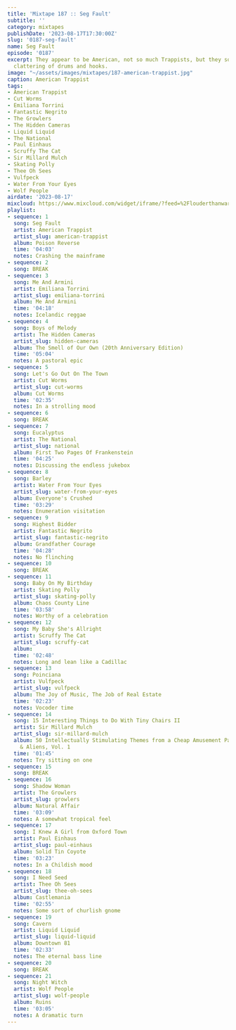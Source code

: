 ```yaml
---
title: 'Mixtape 187 :: Seg Fault'
subtitle: ''
category: mixtapes
publishDate: '2023-08-17T17:30:00Z'
slug: '0187-seg-fault'
name: Seg Fault
episode: '0187'
excerpt: They appear to be American, not so much Trappists, but they sound like a
  clattering of drums and hooks.
image: "~/assets/images/mixtapes/187-american-trappist.jpg"
caption: American Trappist
tags:
- American Trappist
- Cut Worms
- Emiliana Torrini
- Fantastic Negrito
- The Growlers
- The Hidden Cameras
- Liquid Liquid
- The National
- Paul Einhaus
- Scruffy The Cat
- Sir Millard Mulch
- Skating Polly
- Thee Oh Sees
- Vulfpeck
- Water From Your Eyes
- Wolf People
airdate: '2023-08-17'
mixcloud: https://www.mixcloud.com/widget/iframe/?feed=%2Flouderthanwar%2Fthe-mixtape-seg-fault-2023-08-17%2F&hide_artwork=1&hide_cover=1
playlist:
- sequence: 1
  song: Seg Fault
  artist: American Trappist
  artist_slug: american-trappist
  album: Poison Reverse
  time: '04:03'
  notes: Crashing the mainframe
- sequence: 2
  song: BREAK
- sequence: 3
  song: Me And Armini
  artist: Emiliana Torrini
  artist_slug: emiliana-torrini
  album: Me And Armini
  time: '04:18'
  notes: Icelandic reggae
- sequence: 4
  song: Boys of Melody
  artist: The Hidden Cameras
  artist_slug: hidden-cameras
  album: The Smell of Our Own (20th Anniversary Edition)
  time: '05:04'
  notes: A pastoral epic
- sequence: 5
  song: Let's Go Out On The Town
  artist: Cut Worms
  artist_slug: cut-worms
  album: Cut Worms
  time: '02:35'
  notes: In a strolling mood
- sequence: 6
  song: BREAK
- sequence: 7
  song: Eucalyptus
  artist: The National
  artist_slug: national
  album: First Two Pages Of Frankenstein
  time: '04:25'
  notes: Discussing the endless jukebox
- sequence: 8
  song: Barley
  artist: Water From Your Eyes
  artist_slug: water-from-your-eyes
  album: Everyone's Crushed
  time: '03:29'
  notes: Enumeration visitation
- sequence: 9
  song: Highest Bidder
  artist: Fantastic Negrito
  artist_slug: fantastic-negrito
  album: Grandfather Courage
  time: '04:28'
  notes: No flinching
- sequence: 10
  song: BREAK
- sequence: 11
  song: Baby On My Birthday
  artist: Skating Polly
  artist_slug: skating-polly
  album: Chaos County Line
  time: '03:58'
  notes: Worthy of a celebration
- sequence: 12
  song: My Baby She's Allright
  artist: Scruffy The Cat
  artist_slug: scruffy-cat
  album:
  time: '02:48'
  notes: Long and lean like a Cadillac
- sequence: 13
  song: Poinciana
  artist: Vulfpeck
  artist_slug: vulfpeck
  album: The Joy of Music, The Job of Real Estate
  time: '02:23'
  notes: Vocoder time
- sequence: 14
  song: 15 Interesting Things to Do With Tiny Chairs II
  artist: Sir Millard Mulch
  artist_slug: sir-millard-mulch
  album: 50 Intellectually Stimulating Themes from a Cheap Amusement Park for Robots
    & Aliens, Vol. 1
  time: '01:45'
  notes: Try sitting on one
- sequence: 15
  song: BREAK
- sequence: 16
  song: Shadow Woman
  artist: The Growlers
  artist_slug: growlers
  album: Natural Affair
  time: '03:09'
  notes: A somewhat tropical feel
- sequence: 17
  song: I Knew A Girl from Oxford Town
  artist: Paul Einhaus
  artist_slug: paul-einhaus
  album: Solid Tin Coyote
  time: '03:23'
  notes: In a Childish mood
- sequence: 18
  song: I Need Seed
  artist: Thee Oh Sees
  artist_slug: thee-oh-sees
  album: Castlemania
  time: '02:55'
  notes: Some sort of churlish gnome
- sequence: 19
  song: Cavern
  artist: Liquid Liquid
  artist_slug: liquid-liquid
  album: Downtown 81
  time: '02:33'
  notes: The eternal bass line
- sequence: 20
  song: BREAK
- sequence: 21
  song: Night Witch
  artist: Wolf People
  artist_slug: wolf-people
  album: Ruins
  time: '03:05'
  notes: A dramatic turn
---
```


